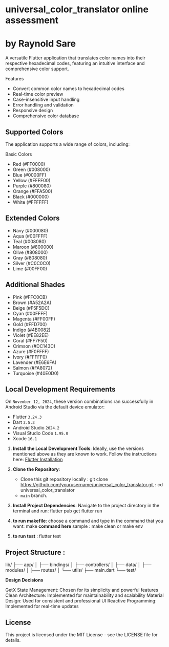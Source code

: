 # universal_color_translator online assessment
# by Raynold Sare

   A versatile Flutter application that translates color names into their respective hexadecimal codes, featuring an intuitive interface and comprehensive color support.

Features

   - Convert common color names to hexadecimal codes
   - Real-time color preview
   - Case-insensitive input handling
   - Error handling and validation
   - Responsive design
   - Comprehensive color database

## Supported Colors
   The application supports a wide range of colors, including:

   Basic Colors

   - Red (#FF0000)
   - Green (#008000)
   - Blue (#0000FF)
   - Yellow (#FFFF00)
   - Purple (#800080)
   - Orange (#FFA500)
   - Black (#000000)
   - White (#FFFFFF)

## Extended Colors

   - Navy (#000080)
   - Aqua (#00FFFF)
   - Teal (#008080)
   - Maroon (#800000)
   - Olive (#808000)
   - Gray (#808080)
   - Silver (#C0C0C0)
   - Lime (#00FF00)

## Additional Shades

   - Pink (#FFC0CB)
   - Brown (#A52A2A)
   - Beige (#F5F5DC)
   - Cyan (#00FFFF)
   - Magenta (#FF00FF)
   - Gold (#FFD700)
   - Indigo (#4B0082)
   - Violet (#EE82EE)
   - Coral (#FF7F50)
   - Crimson (#DC143C)
   - Azure (#F0FFFF)
   - Ivory (#FFFFF0)
   - Lavender (#E6E6FA)
   - Salmon (#FA8072)
   - Turquoise (#40E0D0)



## Local Development Requirements

On `November 12, 2024`, these version combinations ran successfully in Android Studio via the default device emulator:

 * Flutter `3.24.3`
 * Dart `3.5.3`
 * Android Studio `2024.2`
 * Visual Studio Code `1.95.0`
 * Xcode `16.1`


1. **Install the Local Development Tools**: Ideally, use the versions mentioned above as they are known to work. Follow the instructions here: [Flutter Installation](https://docs.flutter.dev/get-started/install)

2. **Clone the Repository**: 
   - Clone this git repository locally
      : git clone https://github.com/yourusername/universal_color_translator.git
      : cd universal_color_translator
   - `main` branch.

3. **Install Project Dependencies**: Navigate to the project directory in the terminal and run:
   flutter pub get
   flutter run


1. **to run makefile**: choose a command and type in the command that you want:
    make **command here**
    sample : make clean or make env

1. **to run test** : flutter test


## Project Structure :

lib/
├── app/
│   ├── bindings/
│   ├── controllers/
│   ├── data/
│   ├── modules/
│   ├── routes/
│   └── utils/
├── main.dart
└── test/


**Design Decisions**

GetX State Management: Chosen for its simplicity and powerful features
Clean Architecture: Implemented for maintainability and scalability
Material Design: Used for consistent and professional UI
Reactive Programming: Implemented for real-time updates

## License
This project is licensed under the MIT License - see the LICENSE file for details.